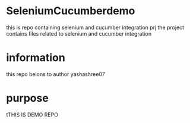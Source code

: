 # SeleniumCucumberdemo
this is repo containing selenium and cucumber integration prj
the project contains files related to selenium and cucumber integration
# information
this repo belons to author yashashree07
# purpose
tTHIS IS DEMO REPO


